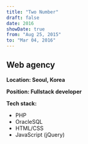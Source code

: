 ```yaml
---
title: "Two Number"
draft: false
date: 2016
showDate: true
from: "Aug 25, 2015"
to: "Mar 04, 2016"
---
```


## Web agency

**Location: Seoul, Korea**

**Position: Fullstack developer**

**Tech stack:**

- PHP
- OracleSQL
- HTML/CSS
- JavaScript (jQuery)
